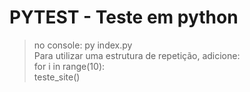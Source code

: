 # PYTEST - Teste em python 

> no console: py index.py <br>
> Para utilizar uma estrutura de repetição, adicione: <br>
> for i in range(10): <br>
      teste_site()

